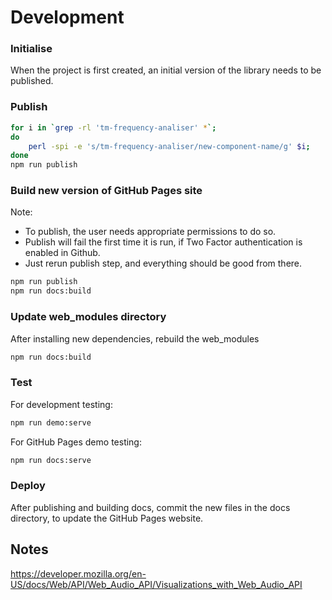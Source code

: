 # Development

### Initialise

When the project is first created, an initial version of the library needs to be published.

### Publish

```bash
for i in `grep -rl 'tm-frequency-analiser' *`;
do 
    perl -spi -e 's/tm-frequency-analiser/new-component-name/g' $i; 
done
npm run publish
```

### Build new version of GitHub Pages site

Note:  

- To publish, the user needs appropriate permissions to do so.
- Publish will fail the first time it is run, if Two Factor authentication is enabled in Github. 
- Just rerun publish step, and everything should be good from there.

```bash
npm run publish
npm run docs:build
```
### Update web_modules directory

After installing new dependencies, rebuild the web_modules

```bash
npm run docs:build
```


### Test
For development testing:

```bash
npm run demo:serve
```

For GitHub Pages demo testing:

```bash
npm run docs:serve
```

### Deploy

After publishing and building docs, commit the new files in the docs
directory, to update the GitHub Pages website.

## Notes

https://developer.mozilla.org/en-US/docs/Web/API/Web_Audio_API/Visualizations_with_Web_Audio_API
